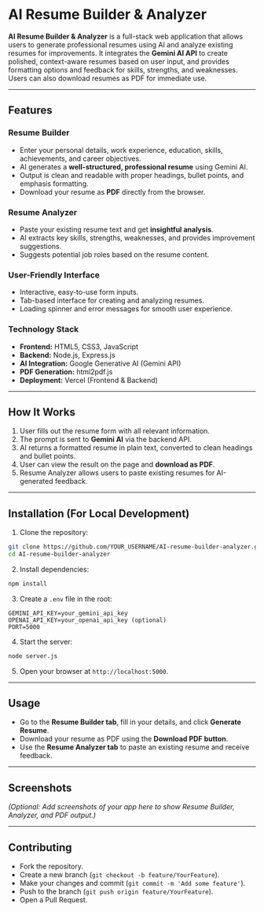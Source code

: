 
# AI Resume Builder & Analyzer

**AI Resume Builder & Analyzer** is a full-stack web application that allows users to generate professional resumes using AI and analyze existing resumes for improvements. It integrates the **Gemini AI API** to create polished, context-aware resumes based on user input, and provides formatting options and feedback for skills, strengths, and weaknesses. Users can also download resumes as PDF for immediate use.

---

## **Features**

### **Resume Builder**

* Enter your personal details, work experience, education, skills, achievements, and career objectives.
* AI generates a **well-structured, professional resume** using Gemini AI.
* Output is clean and readable with proper headings, bullet points, and emphasis formatting.
* Download your resume as **PDF** directly from the browser.

### **Resume Analyzer**

* Paste your existing resume text and get **insightful analysis**.
* AI extracts key skills, strengths, weaknesses, and provides improvement suggestions.
* Suggests potential job roles based on the resume content.

### **User-Friendly Interface**

* Interactive, easy-to-use form inputs.
* Tab-based interface for creating and analyzing resumes.
* Loading spinner and error messages for smooth user experience.

### **Technology Stack**

* **Frontend:** HTML5, CSS3, JavaScript
* **Backend:** Node.js, Express.js
* **AI Integration:** Google Generative AI (Gemini API)
* **PDF Generation:** html2pdf.js
* **Deployment:** Vercel (Frontend & Backend)

---

## **How It Works**

1. User fills out the resume form with all relevant information.
2. The prompt is sent to **Gemini AI** via the backend API.
3. AI returns a formatted resume in plain text, converted to clean headings and bullet points.
4. User can view the result on the page and **download as PDF**.
5. Resume Analyzer allows users to paste existing resumes for AI-generated feedback.

---

## **Installation (For Local Development)**

1. Clone the repository:

```bash
git clone https://github.com/YOUR_USERNAME/AI-resume-builder-analyzer.git
cd AI-resume-builder-analyzer
```

2. Install dependencies:

```bash
npm install
```

3. Create a `.env` file in the root:

```
GEMINI_API_KEY=your_gemini_api_key
OPENAI_API_KEY=your_openai_api_key (optional)
PORT=5000
```

4. Start the server:

```bash
node server.js
```

5. Open your browser at `http://localhost:5000`.

---

## **Usage**

* Go to the **Resume Builder tab**, fill in your details, and click **Generate Resume**.
* Download your resume as PDF using the **Download PDF button**.
* Use the **Resume Analyzer tab** to paste an existing resume and receive feedback.

---

## **Screenshots**

*(Optional: Add screenshots of your app here to show Resume Builder, Analyzer, and PDF output.)*

---

## **Contributing**

* Fork the repository.
* Create a new branch (`git checkout -b feature/YourFeature`).
* Make your changes and commit (`git commit -m 'Add some feature'`).
* Push to the branch (`git push origin feature/YourFeature`).
* Open a Pull Request.

